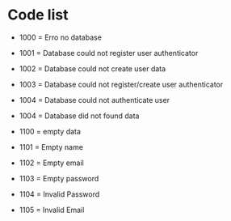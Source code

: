 # Code list

* 1000 = Erro no database
* 1001 = Database could not register user authenticator
* 1002 = Database could not create user data
* 1003 = Database could not register/create user authenticator
* 1004 = Database could not authenticate user
* 1004 = Database did not found data

* 1100 = empty data
* 1101 = Empty name
* 1102 = Empty email
* 1103 = Empty password
* 1104 = Invalid Password
* 1105 = Invalid Email
